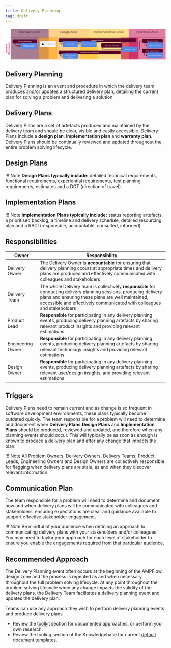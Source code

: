 ```yaml
---
title: Delivery Planning
tag: draft
---
```


![Delivery Planning & Delivery Plans](../delivery-governance.png)

## Delivery Planning

Delivery Planning is an event and procedure in which the delivery team produces and/or updates a structured delivery plan, detailing the current plan for solving a problem and delivering a solution. 


## Delivery Plans

Delivery Plans are a set of artefacts produced and maintained by the delivery team and should be clear, visible and easily accessible. Delivery Plans include a **design plan**, **implementation plan** and **warranty plan**. Delivery Plans should be continually reviewed and updated throughout the entire problem solving lifecycle. 

## Design Plans

!!! Note
    **Design Plans typically include:** detailed technical requirements, functional requirements, experiential requirements, test planning requirements, estimates and a DOT (direction of travel).

## Implementation Plans

!!! Note
    **Implementation Plans typically include:** status reporting artefacts, a prioritised backlog, a timeline and delivery schedule, detailed resourcing plan and a RACI (responsible, accountable, consulted, informed).



## Responsibilities

| Owner                 | Responsibility |
|---|---|
| Delivery Owner        | The Delivery Owner is **accountable** for ensuring that delivery planning ccours at appropriate times and delivery plans are produced and effectively communicated with colleagues and stakeholders |
| Delivery Team         | The whole Delivery team is collectively **responsible** for conducting delivery planning sessions, producing delivery plans and ensuring these plans are well maintained, accessible and effectively communicated with colleagues and stakeholders |
| Product Lead          | **Responsible** for participating in any delivery planning events, producing delivery planning artefacts by sharing relevant product insights and providing relevant estimations |
| Engineering Owner     | **Responsible** for participating in any delivery planning events, producing delivery planning artefacts by sharing relevant technology  insights and providing relevant estimations |
| Design Owner          | **Responsible** for participating in any delivery planning events, producing delivery planning artefacts by sharing relevant user/design   insights, and providing relevant estimations |

## Triggers

Delivery Plans need to remain current and as change is so frequent in software development environments, these plans typically become outdated quickly.
The team responsible for a problem will need to determine and document when **Delivery Plans** **Design Plans** and **Implementation Plans** should be produced, reviewed and updated, and therefore when any planning events should occur. This will typically be as soon as enough is known to produce a delivery plan and after any change that impacts the plan. 

!!! Note
    All Problem Owners, Delivery Owners, Delivery Teams, Product Leads, Engineering Owners and Design Owners are collectively responsible for flagging when delivery plans are stale, as and when they discover relevant information.

## Communication Plan

The team responsible for a problem will need to determine and document how and when delivery plans will be communicated with colleagues and stakeholders, ensuring expectations are clear and guidance available to support effective stakeholder engagement.  

!!! Note
    Be mindful of your audience when defining an approach to communicating delivery plans with your stakeholders and/or colleagues. You may need to taylor your approach for each level of stakeholder to ensure you enable the engagements required from that particular audience.

## Recommended Approach

The Delivery Planning event often occurs at the beginning of the AMPFlow design zone and the process is repeated as and when necessary throughout the full problem solving lifecycle. At any point throughout the problem solving lifecycle when any change impacts the validity of the delivery plans, the Delivery Team facilitates a delivery planning event and updates the delivery plan.

Teams can use any approach they wish to perform delivery planning events and produce delivery plans

- Review the [toolkit](/Ways-of-Working/Toolkit) section for documented approaches, or perform your own research.
- Review the tooling section of the Knowledgebase for current [default document templates](https://knowledgebase.platformdev.amdigital.co.uk/Tools-and-Providers/AMPFlow-Governance/).